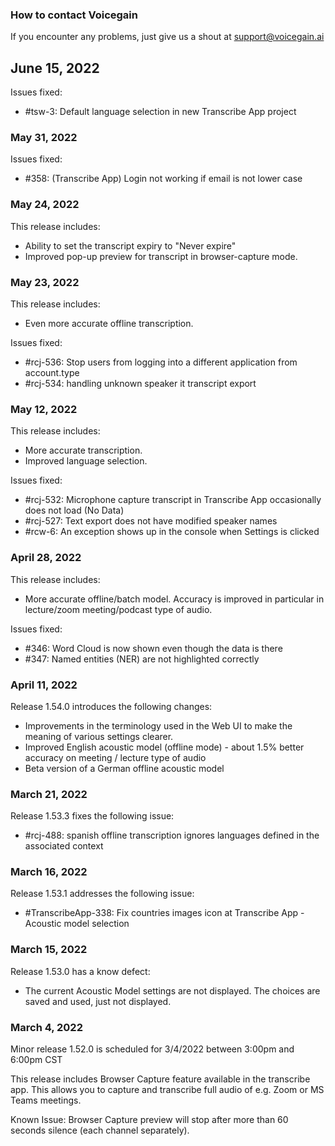 ### How to contact Voicegain

If you encounter any problems, just give us a shout at support@voicegain.ai

## June 15, 2022

Issues fixed:
* #tsw-3: Default language selection in new Transcribe App project

### May 31, 2022

Issues fixed:
* #358: (Transcribe App) Login not working if email is not lower case

### May 24, 2022

This release includes:
* Ability to set the transcript expiry to "Never expire"
* Improved pop-up preview for transcript in browser-capture mode.

### May 23, 2022

This release includes:
* Even more accurate offline transcription.

Issues fixed:
* #rcj-536: Stop users from logging into a different application from account.type
* #rcj-534: handling unknown speaker it transcript export

### May 12, 2022

This release includes:
* More accurate transcription.
* Improved language selection.

Issues fixed:
* #rcj-532: Microphone capture transcript in Transcribe App occasionally does not load (No Data)
* #rcj-527: Text export does not have modified speaker names
* #rcw-6: An exception shows up in the console when Settings is clicked

### April 28, 2022

This release includes:
* More accurate offline/batch model. Accuracy is improved in particular in lecture/zoom meeting/podcast type of audio.

Issues fixed:
* #346: Word Cloud is now shown even though the data is there 
* #347: Named entities (NER) are not highlighted correctly 

### April 11, 2022

Release 1.54.0 introduces the following changes:
* Improvements in the terminology used in the Web UI to make the meaning of various settings clearer.
* Improved English acoustic model (offline mode) - about 1.5% better accuracy on meeting / lecture type of audio
* Beta version of a German offline acoustic model

### March 21, 2022

Release 1.53.3 fixes the following issue:
* #rcj-488: spanish offline transcription ignores languages defined in the associated context

### March 16, 2022

Release 1.53.1 addresses the following issue:
* #TranscribeApp-338: Fix countries images icon at Transcribe App - Acoustic model selection

### March 15, 2022

Release 1.53.0 has a know defect:
* The current Acoustic Model settings are not displayed. The choices are saved and used, just not displayed. 

### March 4, 2022

Minor release 1.52.0 is scheduled for 3/4/2022 between 3:00pm and 6:00pm CST

This release includes Browser Capture feature available in the transcribe app. This allows you to capture and transcribe full audio of e.g. Zoom or MS Teams meetings.

Known Issue: Browser Capture preview will stop after more than 60 seconds silence (each channel separately). 






























 














































